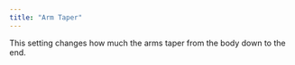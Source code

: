 ```yaml
---
title: "Arm Taper"
---
```


This setting changes how much the arms taper from the body down to the end.
